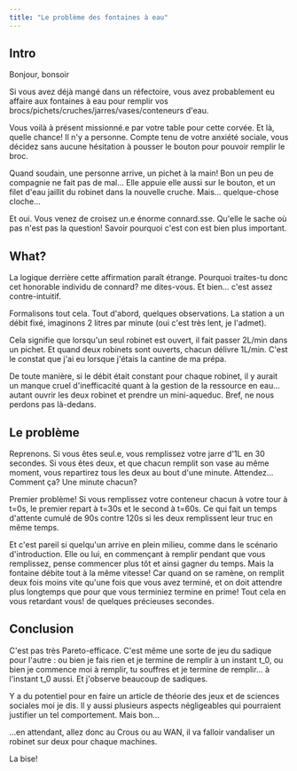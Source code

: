 ```yaml
---
title: "Le problème des fontaines à eau"
---
```


## Intro
Bonjour, bonsoir

Si vous avez déjà mangé dans un réfectoire, vous avez probablement eu affaire aux fontaines à eau pour remplir vos brocs/pichets/cruches/jarres/vases/conteneurs d'eau.

Vous voilà à présent missionné.e par votre table pour cette corvée. Et là, quelle chance! Il n'y a personne. Compte tenu de votre anxiété sociale, vous décidez sans aucune hésitation à pousser le bouton pour pouvoir remplir le broc.

Quand soudain, une personne arrive, un pichet à la main! Bon un peu de compagnie ne fait pas de mal... Elle appuie elle aussi sur le bouton, et un filet d'eau jaillit du robinet dans la nouvelle cruche. Mais... quelque-chose cloche...

Et oui. Vous venez de croisez un.e énorme connard.sse. Qu'elle le sache où pas n'est pas la question! Savoir pourquoi c'est con est bien plus important.

## What?

La logique derrière cette affirmation paraît étrange. Pourquoi traites-tu donc cet honorable individu de connard? me dites-vous. Et bien... c'est assez contre-intuitif.

Formalisons tout cela. Tout d'abord, quelques observations. La station a un débit fixé, imaginons 2 litres par minute (oui c'est très lent, je l'admet).

Cela signifie que lorsqu'un seul robinet est ouvert, il fait passer 2L/min dans un pichet. Et quand deux robinets sont ouverts, chacun délivre 1L/min. C'est le constat que j'ai eu lorsque j'étais la cantine de ma prépa.

De toute manière, si le débit était constant pour chaque robinet, il y aurait un manque cruel d'inefficacité quant à la gestion de la ressource en eau... autant ouvrir les deux robinet et prendre un mini-aqueduc. Bref, ne nous perdons pas là-dedans.

## Le problème

Reprenons. Si vous êtes seul.e, vous remplissez votre jarre d'1L en 30 secondes. Si vous êtes deux, et que chacun remplit son vase au même moment, vous repartirez tous les deux au bout d'une minute. Attendez... Comment ça? Une minute chacun?

Premier problème! Si vous remplissez votre conteneur chacun à votre tour à t=0s, le premier repart à t=30s et le second à t=60s. Ce qui fait un temps d'attente cumulé de 90s contre 120s si les deux remplissent leur truc en même temps.

Et c'est pareil si quelqu'un arrive en plein milieu, comme dans le scénario d'introduction. Elle ou lui, en commençant à remplir pendant que vous remplissez, pense commencer plus tôt et ainsi gagner du temps. Mais la fontaine débite tout à la même vitesse! Car quand on se ramène, on remplit deux fois moins vite qu'une fois que vous avez terminé, et on doit attendre plus longtemps que pour que vous terminiez termine en prime! Tout cela en vous retardant vous! de quelques précieuses secondes.

## Conclusion

C'est pas très Pareto-efficace. C'est même une sorte de jeu du sadique pour l'autre : ou bien je fais rien et je termine de remplir à un instant t_0, ou bien je commence moi à remplir, tu souffres et je termine de remplir... à l'instant t_0 aussi. Et j'observe beaucoup de sadiques.

Y a du potentiel pour en faire un article de théorie des jeux et de sciences sociales moi je dis. Il y  aussi plusieurs aspects négligeables qui pourraient justifier un tel comportement. Mais bon...

...en attendant, allez donc au Crous ou au WAN, il va falloir vandaliser un robinet sur deux pour chaque machines.

La bise!